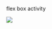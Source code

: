 flex box activity

![](https://github.com/neilshah101/daily-practise/blob/main/week_3/day5/assignment%20/flexbox%20gif.gif)